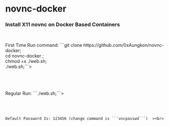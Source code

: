 # novnc-docker

<div>
  <h3>Install X11 novnc on Docker Based Containers</h3><br>
  <p>
    First Time Run command: ```git clone https://github.com/0xAungkon/novnc-docker; <br>
cd novnc-docker ; <br>
chmod +x ./web.sh;<br>
./web.sh;```><br><br><br><br><br>
    Regular Run: ```./web.sh;```><br>
    <br><br><br>

    Default Password Is: 123456 (change command is ```vncpasswd```)  ><br>
    
  </p>
</div>

